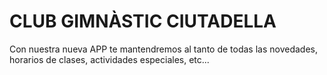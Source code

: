 # CLUB GIMNÀSTIC CIUTADELLA
Con nuestra nueva APP te mantendremos al tanto de todas las novedades, horarios de clases, actividades especiales, etc...
